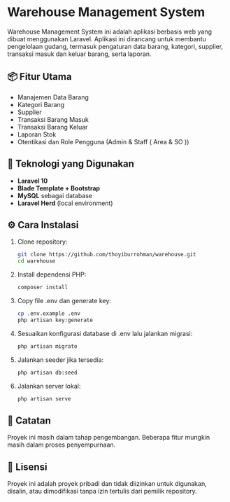 # Warehouse Management System

Warehouse Management System ini adalah aplikasi berbasis web yang dibuat menggunakan Laravel. Aplikasi ini dirancang untuk membantu pengelolaan gudang, termasuk pengaturan data barang, kategori, supplier, transaksi masuk dan keluar barang, serta laporan.

## 📦 Fitur Utama

- Manajemen Data Barang
- Kategori Barang
- Supplier
- Transaksi Barang Masuk
- Transaksi Barang Keluar
- Laporan Stok
- Otentikasi dan Role Pengguna (Admin & Staff ( Area & SO ))

## 🚀 Teknologi yang Digunakan

- **Laravel 10**
- **Blade Template + Bootstrap**
- **MySQL** sebagai database
- **Laravel Herd** (local environment)


## ⚙️ Cara Instalasi

1. Clone repository:
   ```bash
   git clone https://github.com/thoyiburrohman/warehouse.git
   cd warehouse

2. Install dependensi PHP:
   ```bash
   composer install

3. Copy file .env dan generate key:
   ```bash
   cp .env.example .env
   php artisan key:generate

4. Sesuaikan konfigurasi database di .env lalu jalankan migrasi:
   ```bash
   php artisan migrate

5. Jalankan seeder jika tersedia:
   ```bash
   php artisan db:seed

6. Jalankan server lokal:
   ```bash
   php artisan serve

## 📌 Catatan
Proyek ini masih dalam tahap pengembangan. Beberapa fitur mungkin masih dalam proses penyempurnaan.

## 📃 Lisensi
Proyek ini adalah proyek pribadi dan tidak diizinkan untuk digunakan, disalin, atau dimodifikasi tanpa izin tertulis dari pemilik repository.
